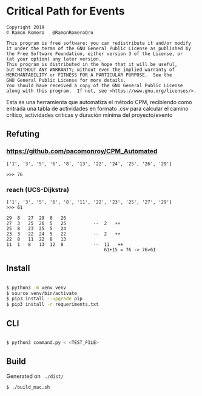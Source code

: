 # Critical Path for Events
```
Copyright 2019 
© Ramon Romero   @RamonRomeroQro

This program is free software: you can redistribute it and/or modify
it under the terms of the GNU General Public License as published by
the Free Software Foundation, either version 3 of the License, or
(at your option) any later version.
This program is distributed in the hope that it will be useful,
but WITHOUT ANY WARRANTY; without even the implied warranty of
MERCHANTABILITY or FITNESS FOR A PARTICULAR PURPOSE.  See the
GNU General Public License for more details.
You should have received a copy of the GNU General Public License
along with this program.  If not, see <https://www.gnu.org/licenses/>.
```

Esta es una herramienta que automatiza el método CPM, recibiendo como entrada una tabla de actividades en formato .csv para calcular el camino crítico, actividades críticas y duración mínima del proyecto/evento


## Refuting

### https://github.com/pacomonroy/CPM_Automated
```
['1', '3', '5', '6', '8', '13', '22', '24', '25', '26', '29']

>>> 76
```
### reach (UCS-Dijkstra)
```
['1', '3', '5', '6', '8', '11', '22', '23', '25', '27', '29']
>>> 61

```

```
29  8   27  29  8   26
27  3   25  26  5   25          --  2   ++
25  8   23  25  5   24
23  3   22  24  5   22          --  2   ++
22  8   11  22  8   13 
11  1   8   13  12  8           --  11   ++
                                    61+15 = 76 -> 76>61

```
## Install

``` bash

$ python3 -m venv venv
$ source venv/bin/activate
$ pip3 install --upgrade pip
$ pip3 install -r requeriments.txt


```
## CLI

``` bash

$ python3 command.py < <TEST_FILE>


```


## Build

Generated on ``` ./dist/```

```
$ ./build_mac.sh
```


